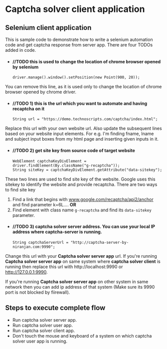 # Captcha solver client application

## Selenium client application
  This is sample code to demonstrate how to write a selenium automation code and get captcha response from server app.
There are four TODOs added in code.

* #### //TODO this is used to change the location of chrome browser opened by selenium
      driver.manage().window().setPosition(new Point(900, 20));
You can remove this line, as it is used only to change the location of chrome browser opened by chrome driver.

* #### //TODO 1) this is the url which you want to automate and having recaptcha on it
      String url = "https://demo.technoscripts.com/captcha/index.html";
Replace this url with your own website url. Also update the subsequent lines based on your website input elements. For e.g. I'm finding fname, lname and subject input boxes from my html page and inserting given inputs in it.

* #### //TODO 2) get site key from source code of target website
      WebElement captchaKeyDivElement = driver.findElement(By.className("g-recaptcha"));
      String siteKey = captchaKeyDivElement.getAttribute("data-sitekey");
These two lines are used to find site key of the website. Google uses this sitekey to identify the website and provide recaptcha.
There are two ways to find site key

  1. Find a link that begins with www.google.com/recaptcha/api2/anchor and find parameter k=6L....  **OR**
  1. Find element with class name `g-recaptcha` and find its `data-sitekey` parameter.

* #### //TODO 3) captcha solver server address. You can use your local IP address where captcha-server is running.
      String captchaServerUrl = "http://captcha-server-by-niranjan.com:9990";
Change this url with your **Captcha solver server app** url. If you're running **Captcha solver server app** on same system where **captcha solver client** is running then replace this url with http://localhost:9990 or http://127.0.0.1:9990.

If you're running **Captcha solver server app** on other system in same network then you can add ip address of that system (Make sure its 9990 port is not blocked by fiirewall).


## Steps to execute complete flow
* Run captcha solver server app.
* Run captcha solver user app.
* Run captcha solver client app.
* Don't touch the mouse and keyboard of a system on which captcha solver user app is running.
